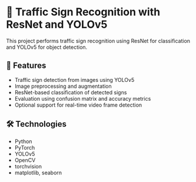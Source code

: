 # 🚦 Traffic Sign Recognition with ResNet and YOLOv5

This project performs traffic sign recognition using ResNet for classification and YOLOv5 for object detection.

## 📌 Features

- Traffic sign detection from images using YOLOv5
- Image preprocessing and augmentation
- ResNet-based classification of detected signs
- Evaluation using confusion matrix and accuracy metrics
- Optional support for real-time video frame detection

## 🛠 Technologies

- Python  
- PyTorch  
- YOLOv5  
- OpenCV  
- torchvision  
- matplotlib, seaborn
